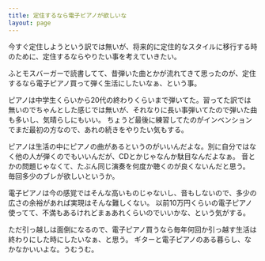 ```yaml
---
title: 定住するなら電子ピアノが欲しいな
layout: page
---
```


今すぐ定住しようという訳では無いが、将来的に定住的なスタイルに移行する時のために、定住するならやりたい事を考えていきたい。

ふとモスバーガーで読書してて、昔弾いた曲とかが流れてきて思ったのが、定住するなら電子ピアノ買って弾く生活にしたいなぁ、という事。

ピアノは中学生くらいから20代の終わりくらいまで弾いてた。習ってた訳では無いのでちゃんとした感じでは無いが、それなりに長い事弾いてたので弾いた曲も多いし、気晴らしにもいい。
ちょうど最後に練習してたのがインベンションでまだ最初の方なので、あれの続きをやりたい気もする。

ピアノは生活の中にピアノの曲があるというのがいいんだよな。別に自分ではなく他の人が弾くのでもいいんだが、CDとかじゃなんか駄目なんだよなぁ。
音とかの問題じゃなくて、たぶん同じ演奏を何度か聴くのが良くないんだと思う。
毎回多少のブレが欲しいというか。

電子ピアノは今の感覚ではそんな高いものじゃないし、音もしないので、多少の広さの余裕があれば実現はそんな難しくない。
以前10万円くらいの電子ピアノ使ってて、不満もあるけれどまぁあれくらいのでいいかな、という気がする。

ただ引っ越しは面倒になるので、電子ピアノ買うなら毎年何回か引っ越す生活は終わりにした時にしたいなぁ、と思う。
ギターと電子ピアノのある暮らし、なかなかいいよな。うむうむ。